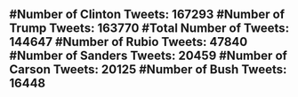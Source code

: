 #Number of Clinton Tweets: 167293
#Number of Trump Tweets: 163770
#Total Number of Tweets: 144647 
#Number of Rubio Tweets: 47840
#Number of Sanders Tweets: 20459
#Number of Carson Tweets: 20125
#Number of Bush Tweets: 16448
---
